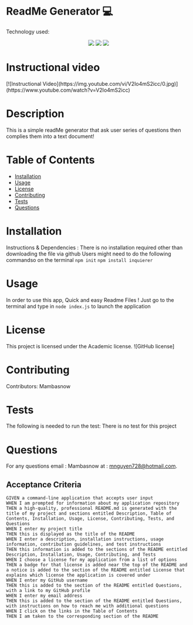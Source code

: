 
# ReadMe Generator 💻
Technology used:
<p align="center">
    <img src="https://img.shields.io/badge/Javascript-yellow" />
    <img src="https://img.shields.io/badge/-node.js-green" />
    <img src="https://img.shields.io/badge/-inquirer-red" >
</p>




<h1> Instructional video </h2>
[![Instructional Video](https://img.youtube.com/vi/V2Io4mS2icc/0.jpg)](https://www.youtube.com/watch?v=V2Io4mS2icc)


# Description
This is a simple readMe generator that ask user series of questions then complies them into a text document!
# Table of Contents 
* [Installation](#installation)
* [Usage](#usage)
* [License](#license)
* [Contributing](#contributing)
* [Tests](#tests)
* [Questions](#questions)
# Installation
Instructions & Dependencies : There is no installation required other than downloading the file via github 
Users might need to do the following commandso on the terminal
`npm init`
`npm install inquierer`
# Usage
In order to use this app, Quick and easy Readme Files !
Just go to the terminal and type in 
`node index.js` to launch the application
# License
This project is licensed under the Academic license. 
![GitHub license]
# Contributing
​Contributors: Mambasnow
# Tests
The following is needed to run the test: There is no test for this project
# Questions
For any questions email : Mambasnow  at : mnguyen728@hotmail.com.

## Acceptance Criteria
  
``` 
GIVEN a command-line application that accepts user input
WHEN I am prompted for information about my application repository
THEN a high-quality, professional README.md is generated with the title of my project and sections entitled Description, Table of Contents, Installation, Usage, License, Contributing, Tests, and Questions
WHEN I enter my project title
THEN this is displayed as the title of the README
WHEN I enter a description, installation instructions, usage information, contribution guidelines, and test instructions
THEN this information is added to the sections of the README entitled Description, Installation, Usage, Contributing, and Tests
WHEN I choose a license for my application from a list of options
THEN a badge for that license is added near the top of the README and a notice is added to the section of the README entitled License that explains which license the application is covered under
WHEN I enter my GitHub username
THEN this is added to the section of the README entitled Questions, with a link to my GitHub profile
WHEN I enter my email address
THEN this is added to the section of the README entitled Questions, with instructions on how to reach me with additional questions
WHEN I click on the links in the Table of Contents
THEN I am taken to the corresponding section of the README
